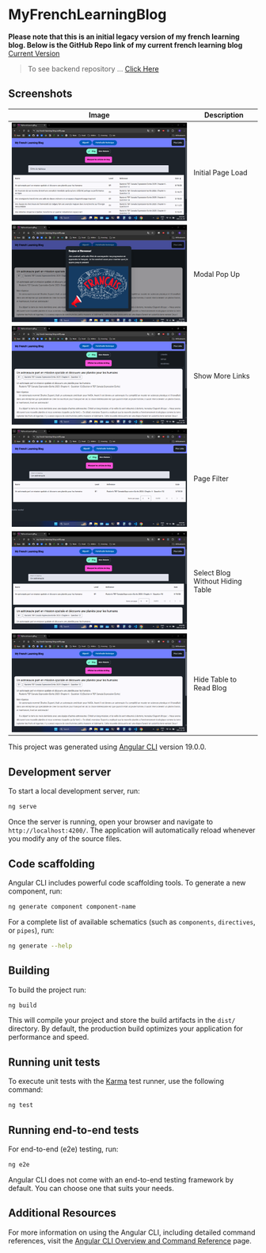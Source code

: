 # MyFrenchLearningBlog

**Please note that this is an initial legacy version of my french learning blog. Below is the GitHub Repo link of my current french learning blog**
[Current Version](https://github.com/kjeshang/my-french-learning-blog-updated.git)

> To see backend repository ... [Click Here](https://github.com/kjeshang/MyFrenchLearningBlog_Backend)

## Screenshots

|Image|Description|
|--|--|
|![Initial Page Load](Images/Initial%20Page%20Load.png)|Initial Page Load|
|![Modal Pop Up](Images/Modal%20pop%20up.png)|Modal Pop Up|
|![Show More Links](Images/Show%20more%20links.png)|Show More Links|
|![Page Filter](Images/Page%20Filter.png)|Page Filter|
|![Select Blog Without Hiding Table](Images/Select%20blog%20without%20hiding%20table.png)|Select Blog Without Hiding Table|
|![Hide Table to Read Blog](Images/Hide%20table%20to%20read%20blog.png)|Hide Table to Read Blog|

This project was generated using [Angular CLI](https://github.com/angular/angular-cli) version 19.0.0.

## Development server

To start a local development server, run:

```bash
ng serve
```

Once the server is running, open your browser and navigate to `http://localhost:4200/`. The application will automatically reload whenever you modify any of the source files.

## Code scaffolding

Angular CLI includes powerful code scaffolding tools. To generate a new component, run:

```bash
ng generate component component-name
```

For a complete list of available schematics (such as `components`, `directives`, or `pipes`), run:

```bash
ng generate --help
```

## Building

To build the project run:

```bash
ng build
```

This will compile your project and store the build artifacts in the `dist/` directory. By default, the production build optimizes your application for performance and speed.

## Running unit tests

To execute unit tests with the [Karma](https://karma-runner.github.io) test runner, use the following command:

```bash
ng test
```

## Running end-to-end tests

For end-to-end (e2e) testing, run:

```bash
ng e2e
```

Angular CLI does not come with an end-to-end testing framework by default. You can choose one that suits your needs.

## Additional Resources

For more information on using the Angular CLI, including detailed command references, visit the [Angular CLI Overview and Command Reference](https://angular.dev/tools/cli) page.
